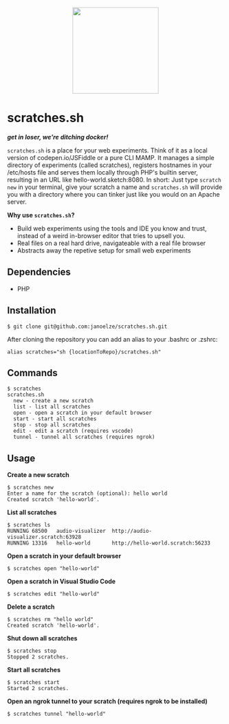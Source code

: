 <p align="center">
  <br>
  <img width="200" src="https://i.imgur.com/6G8vLej.png" />
  <br>
</p>

# scratches.sh

*__get in loser, we're ditching docker!__*

`scratches.sh` is a place for your web experiments. Think of it as a local version of codepen.io/JSFiddle or a pure CLI MAMP. It manages a simple directory of experiments (called scratches), registers hostnames in your /etc/hosts file and serves them locally through PHP's builtin server, resulting in an URL like hello-world.sketch:8080. In short: Just type `scratch new` in your terminal, give your scratch a name and `scratches.sh` will provide you with a directory where you can tinker just like you would on an Apache server.

__Why use `scratches.sh`?__
* Build web experiments using the tools and IDE you know and trust, instead of a weird in-browser editor that tries to upsell you.
* Real files on a real hard drive, navigateable with a real file browser
* Abstracts away the repetive setup for small web experiments

## Dependencies

* PHP

## Installation

```
$ git clone git@github.com:janoelze/scratches.sh.git
```

After cloning the repository you can add an alias to your .bashrc or .zshrc:

```
alias scratches="sh {locationToRepo}/scratches.sh"
```

## Commands

```
$ scratches
scratches.sh
  new - create a new scratch
  list - list all scratches
  open - open a scratch in your default browser
  start - start all scratches
  stop - stop all scratches
  edit - edit a scratch (requires vscode)
  tunnel - tunnel all scratches (requires ngrok)
```

## Usage

__Create a new scratch__
```
$ scratches new
Enter a name for the scratch (optional): hello world
Created scratch 'hello-world'.
```

__List all scratches__
```
$ scratches ls
RUNNING	68500	audio-visualizer  http://audio-visualizer.scratch:63928
RUNNING	13316	hello-world       http://hello-world.scratch:56233
```

__Open a scratch in your default browser__
```
$ scratches open "hello-world"
```

__Open a scratch in Visual Studio Code__
```
$ scratches edit "hello-world"
```

__Delete a scratch__
```
$ scratches rm "hello world"
Created scratch 'hello-world'.
```

__Shut down all scratches__
```
$ scratches stop
Stopped 2 scratches.
```

__Start all scratches__
```
$ scratches start
Started 2 scratches.
```
__Open an ngrok tunnel to your scratch (requires ngrok to be installed)__
```
$ scratches tunnel "hello-world"
```
